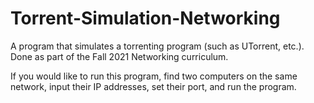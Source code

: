 # Torrent-Simulation-Networking
A program that simulates a torrenting program (such as UTorrent, etc.). Done as part of the Fall 2021 Networking curriculum.

If you would like to run this program, find two computers on the same network, input their IP addresses, set their port, and run the program.
